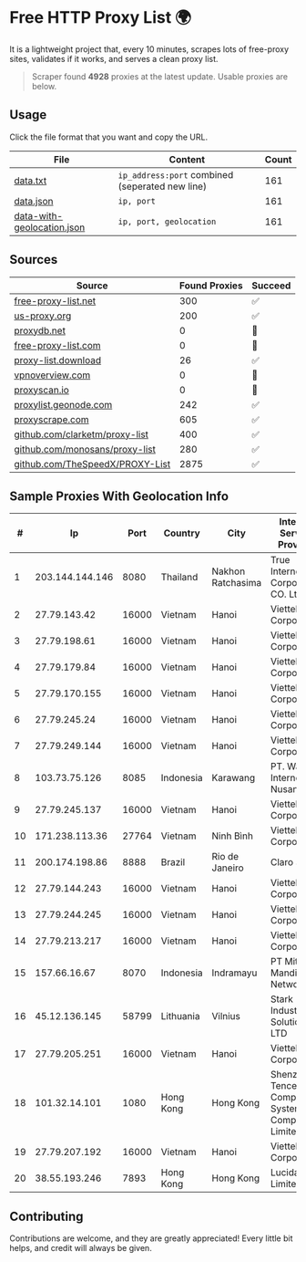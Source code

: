 
# Free HTTP Proxy List 🌍

It is a lightweight project that, every 10 minutes, scrapes lots of free-proxy sites, validates if it works, and serves a clean proxy list.


> Scraper found **4928** proxies at the latest update. Usable proxies are below.

## Usage

Click the file format that you want and copy the URL.


|File|Content|Count|
|----|-------|-----|
|[data.txt](https://raw.githubusercontent.com/themiralay/Proxy-List-World/master/data.txt)|`ip_address:port` combined (seperated new line)|161|
|[data.json](https://raw.githubusercontent.com/themiralay/Proxy-List-World/master/data.json)|`ip, port`|161|
|[data-with-geolocation.json](https://raw.githubusercontent.com/themiralay/Proxy-List-World/master/data-with-geolocation.json)|`ip, port, geolocation`|161|

## Sources

|Source|Found Proxies|Succeed|
|------|-------------|-------|
|[free-proxy-list.net](https://free-proxy-list.net)|300|✅|
|[us-proxy.org](https://www.us-proxy.org)|200|✅|
|[proxydb.net](http://proxydb.net)|0|🚫|
|[free-proxy-list.com](https://free-proxy-list.com/?page=&port=&type%5B%5D=http&type%5B%5D=https&up_time=0&search=Search)|0|🚫|
|[proxy-list.download](https://www.proxy-list.download/HTTP)|26|✅|
|[vpnoverview.com](https://vpnoverview.com/privacy/anonymous-browsing/free-proxy-servers)|0|🚫|
|[proxyscan.io](https://www.proxyscan.io)|0|🚫|
|[proxylist.geonode.com](https://proxylist.geonode.com/api/proxy-list?limit=300&page=1&sort_by=lastChecked&sort_type=desc&protocols=http,https)|242|✅|
|[proxyscrape.com](https://api.proxyscrape.com/v2/?request=displayproxies&protocol=http&timeout=10000&country=all&ssl=all&anonymity=all)|605|✅|
|[github.com/clarketm/proxy-list](https://raw.githubusercontent.com/clarketm/proxy-list/master/proxy-list-raw.txt)|400|✅|
|[github.com/monosans/proxy-list](https://raw.githubusercontent.com/monosans/proxy-list/main/proxies/http.txt)|280|✅|
|[github.com/TheSpeedX/PROXY-List](https://raw.githubusercontent.com/TheSpeedX/PROXY-List/master/http.txt)|2875|✅|


## Sample Proxies With Geolocation Info

|#|Ip|Port|Country|City|Internet Service Provider|
|-|--|----|-------|----|-------------------------|
|1|203.144.144.146|8080|Thailand|Nakhon Ratchasima|True Internet Corporation CO. Ltd.|
|2|27.79.143.42|16000|Vietnam|Hanoi|Viettel Corporation|
|3|27.79.198.61|16000|Vietnam|Hanoi|Viettel Corporation|
|4|27.79.179.84|16000|Vietnam|Hanoi|Viettel Corporation|
|5|27.79.170.155|16000|Vietnam|Hanoi|Viettel Corporation|
|6|27.79.245.24|16000|Vietnam|Hanoi|Viettel Corporation|
|7|27.79.249.144|16000|Vietnam|Hanoi|Viettel Corporation|
|8|103.73.75.126|8085|Indonesia|Karawang|PT. Wahana Internet Nusantara|
|9|27.79.245.137|16000|Vietnam|Hanoi|Viettel Corporation|
|10|171.238.113.36|27764|Vietnam|Ninh Bình|Viettel Corporation|
|11|200.174.198.86|8888|Brazil|Rio de Janeiro|Claro S.A|
|12|27.79.144.243|16000|Vietnam|Hanoi|Viettel Corporation|
|13|27.79.244.245|16000|Vietnam|Hanoi|Viettel Corporation|
|14|27.79.213.217|16000|Vietnam|Hanoi|Viettel Corporation|
|15|157.66.16.67|8070|Indonesia|Indramayu|PT Mitra Mandiri Network|
|16|45.12.136.145|58799|Lithuania|Vilnius|Stark Industries Solutions LTD|
|17|27.79.205.251|16000|Vietnam|Hanoi|Viettel Corporation|
|18|101.32.14.101|1080|Hong Kong|Hong Kong|Shenzhen Tencent Computer Systems Company Limited|
|19|27.79.207.192|16000|Vietnam|Hanoi|Viettel Corporation|
|20|38.55.193.246|7893|Hong Kong|Hong Kong|Lucidacloud Limited|



## Contributing

Contributions are welcome, and they are greatly appreciated! Every
little bit helps, and credit will always be given.

